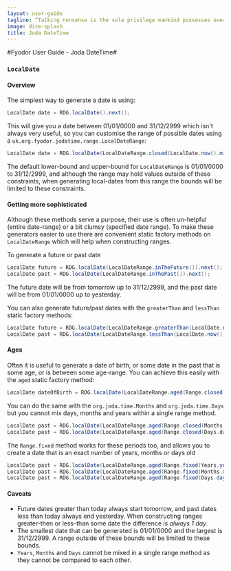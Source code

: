 ```yaml
---
layout: user-guide
tagline: “Talking nonsense is the sole privilege mankind possesses over the other organisms. It's by talking nonsense that one gets to the truth! I talk nonsense, therefore I'm human”
image: dice-splash
title: Joda DateTime
---
```


#Fyodor User Guide - Joda DateTime#

### `LocalDate`

#### Overview

The simplest way to generate a date is using:

```java
LocalDate date = RDG.localDate().next();
```

This will give you a date between 01/01/0000 and 31/12/2999 which isn't always very useful, so you can customise the range of possible dates using a `uk.org.fyodor.jodatime.range.LocalDateRange`:

```java
LocalDate date = RDG.localDate(LocalDateRange.closed(LocalDate.now().minusDays(14), LocalDate.now().plusDays(14))).next();

```

The default lower-bound and upper-bound for `LocalDateRange` is 01/01/0000 to 31/12/2999, and although the range may hold values outside of these constraints, 
when generating local-dates from this range the bounds will be limited to these constraints.

#### Getting more sophisticated

Although these methods serve a purpose, their use is often un-helpful (entire date-range) or a bit clumsy (specified date range). 
To make these generators easier to use there are convenient static factory methods on `LocalDateRange` which will help when constructing ranges.

To generate a future or past date

```java
LocalDate future = RDG.localDate(LocalDateRange.inTheFuture()).next();
LocalDate past = RDG.localDate(LocalDateRange.inThePast()).next();
```

The future date will be from tomorrow up to 31/12/2999, and the past date will be from 01/01/0000 up to yesterday.

You can also generate future/past dates with the `greaterThan` and `lessThan` static factory methods:

```java
LocalDate future = RDG.localDate(LocalDateRange.greaterThan(LocalDate.now())).next();
LocalDate past = RDG.localDate(LocalDateRange.lessThan(LocalDate.now())).next();
```

#### Ages

Often it is useful to generate a date of birth, or some date in the past that is some age, or is between some age-range. You can achieve this easily with the `aged` static factory method:

```java
LocalDate dateOfBirth = RDG.localDate(LocalDateRange.aged(Range.closed(Years.years(18), Years.years(68)))).next();
```

You can do the same with the `org.joda.time.Months` and `org.joda.time.Days` but you cannot mix days, months and years within a single range method.

```java
LocalDate past = RDG.localDate(LocalDateRange.aged(Range.closed(Months.months(18), Months.months(36)))).next();
LocalDate past = RDG.localDate(LocalDateRange.aged(Range.closed(Days.days(7), Days.days(14)))).next();
```

The `Range.fixed` method works for these periods too, and allows you to create a date that is an exact number of years, months or days old

```java
LocalDate past = RDG.localDate(LocalDateRange.aged(Range.fixed(Years.years(1)))).next();
LocalDate past = RDG.localDate(LocalDateRange.aged(Range.fixed(Months.months(1)))).next();
LocalDate past = RDG.localDate(LocalDateRange.aged(Range.fixed(Days.days(7)))).next();
```

#### Caveats
* Future dates greater than today always start tomorrow, and past dates less than today always end yesterday. When constructing ranges greater-then or less-than some date the difference *is always 1 day*.
* The smallest date that can be generated is 01/01/0000 and the largest is 31/12/2999. A range outside of these bounds will be limited to these bounds.
* `Years`, `Months` and `Days` cannot be mixed in a single range method as they cannot be compared to each other.
